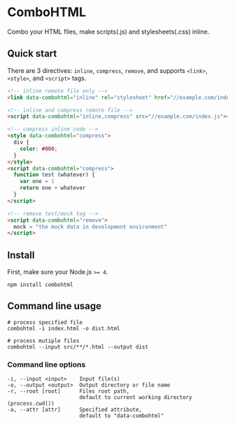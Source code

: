 # ComboHTML

Combo your HTML files, make scripts(.js) and stylesheets(.css) inline.

## Quick start

There are 3 directives: `inline`, `compress`, `remove`, and supports `<link>`, `<style>`, and `<script>` tags.

```html
<!-- inline remote file only -->
<link data-combohtml="inline" rel="stylesheet" href="//example.com/index.css">

<!-- inline and compress remote file -->
<script data-combohtml="inline,compress" src="//example.com/index.js"></script>

<!-- compress inline code -->
<style data-combohtml="compress">
  div {
    color: #000;
  }
</style>
<script data-combohtml="compress">
  function test (whatever) {
    var one = 1
    return one + whatever
  }
</script>

<!-- remove test/mock tag -->
<script data-combohtml="remove">
  mock = "the mock data in development environment"
</script>
```

## Install

First, make sure your Node.js `>= 4`.

```shell
npm install combohtml
```

## Command line usage

```shell
# process specified file
combohtml -i index.html -o dist.html

# process mutiple files
combohtml --input src/**/*.html --output dist
```

### Command line options

```shell
-i, --input <input>    Input file(s)
-o, --output <output>  Output directory or file name
-r, --root [root]      Files root path,
                       default to current working directory (process.cwd())
-a, --attr [attr]      Specified attribute,
                       default to "data-combohtml"
```

